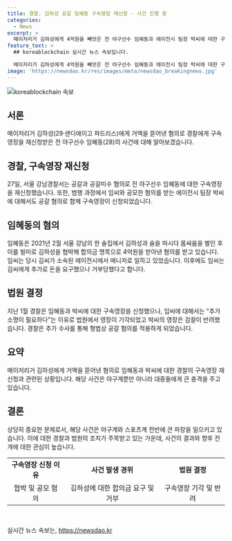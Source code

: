 ```yaml
---
title: 경찰, 김하성 공갈 임혜동 구속영장 재신청 - 사건 진행 중
categories:
  - News
excerpt: >
  메이저리거 김하성에게 4억원을 빼앗은 전 야구선수 임혜동과 에이전시 팀장 박씨에 대한 구속영장이 재신청됐다. 임씨는 술자리에서 몸싸움을 벌인 뒤 김씨를 협박해 돈을 뜯어낸 혐의를 받고, 거부당한 뒤에도 추가 돈을 요구한 것으로 전해졌다. 경찰은 지난 1월 영장이 기각됐으나 추가 수사 결과, 임씨 혼자가 공갈을 실행한 것으로 밝혀 구속영장을 재신청했다. (150자)
feature_text: >
  ## koreablockchain 실시간 뉴스 속보입니다.

  메이저리거 김하성에게 4억원을 빼앗은 전 야구선수 임혜동과 에이전시 팀장 박씨에 대한 구속영장이 재신청됐다. 임씨는 술자리에서 몸싸움을 벌인 뒤 김씨를 협박해 돈을 뜯어낸 혐의를 받고, 거부당한 뒤에도 추가 돈을 요구한 것으로 전해졌다. 경찰은 지난 1월 영장이 기각됐으나 추가 수사 결과, 임씨 혼자가 공갈을 실행한 것으로 밝혀 구속영장을 재신청했다. (150자)
image: 'https://newsdao.kr/res/images/meta/newsdao_breakingnews.jpg'
---
```


<p><img src="https://newsdao.kr/res/images/meta/newsdao_breakingnews.jpg" alt="koreablockchain 속보" /></p>

<h2 data-ke-size="size26">서론</h2>

<p data-ke-size="size16">메이저리거 김하성(29·샌디에이고 파드리스)에게 거액을 뜯어낸 혐의로 경찰에게 구속영장을 재신청받은 전 야구선수 임혜동(28)의 사건에 대해 알아보겠습니다.</p>

<h2 data-ke-size="size26">경찰, 구속영장 재신청</h2>

<p data-ke-size="size16">27일, 서울 강남경찰서는 공갈과 공갈미수 혐의로 전 야구선수 임혜동에 대한 구속영장을 재신청했습니다. 또한, 범행 과정에서 임씨와 공모한 혐의를 받는 에이전시 팀장 박씨에 대해서도 공갈 혐의로 함께 구속영장이 신청되었습니다.</p>

<h2 data-ke-size="size26">임혜동의 혐의</h2>

<p data-ke-size="size16">임혜동은 2021년 2월 서울 강남의 한 술집에서 김하성과 술을 마시다 몸싸움을 벌인 후 이를 빌미로 김하성을 협박해 합의금 명목으로 4억원을 받아낸 혐의를 받고 있습니다. 임씨는 당시 김씨가 소속된 에이전시에서 매니저로 일하고 있었습니다. 이후에도 임씨는 김씨에게 추가로 돈을 요구했으나 거부당했다고 합니다.</p>

<h2 data-ke-size="size26">법원 결정</h2>

<p data-ke-size="size16">지난 1월 경찰은 임혜동과 박씨에 대한 구속영장을 신청했으나, 임씨에 대해서는 "추가 소명이 필요하다"는 이유로 법원에서 영장이 기각되었고 박씨의 영장은 검찰이 반려했습니다. 경찰은 추가 수사를 통해 형법상 공갈 혐의를 적용하게 되었습니다.</p>

<h2 data-ke-size="size26">요약</h2>

<p data-ke-size="size16">메이저리거 김하성에게 거액을 뜯어낸 혐의로 임혜동과 박씨에 대한 경찰의 구속영장 재신청과 관련된 상황입니다. 해당 사건은 야구계뿐만 아니라 대중들에게 큰 충격을 주고 있습니다.</p>

<h2 data-ke-size="size26">결론</h2>

<p data-ke-size="size16">상당히 중요한 문제로서, 해당 사건은 야구계와 스포츠계 전반에 큰 파장을 일으키고 있습니다. 이에 대한 경찰과 법원의 조치가 주목받고 있는 가운데, 사건의 결과와 향후 전개에 대한 관심이 높습니다.</p>

<table>
  <tbody>
    <tr>
      <td style="text-align: center; height: 17px;"><b>구속영장 신청 이유</b></td>
      <td style="text-align: center; height: 17px;"><b>사건 발생 경위</b></td>
      <td style="text-align: center; height: 17px;"><b>법원 결정</b></td>
    </tr>
    <tr>
      <td style="text-align: center; height: 17px;">협박 및 공모 혐의</td>
      <td style="text-align: center; height: 17px;">김하성에 대한 합의금 요구 및 거부</td>
      <td style="text-align: center; height: 17px;">구속영장 기각 및 반려</td>
    </tr>
  </tbody>
</table>

<p data-ke-size="size16">&nbsp;</p>
실시간 뉴스 속보는, <a href="https://newsdao.kr" rel="dofollow">https://newsdao.kr</a>


